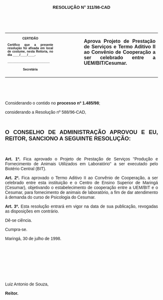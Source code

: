 <BODY>

<B><FONT FACE="Arial"><P ALIGN="CENTER"></P>
<P ALIGN="CENTER">RESOLU&Ccedil;&Atilde;O  N° 311/98-CAD</P>
<P ALIGN="JUSTIFY"></P>
<P ALIGN="JUSTIFY">&nbsp;</P>
</B><P ALIGN="JUSTIFY">&nbsp;</P></FONT>
<TABLE CELLSPACING=0 BORDER=0 CELLPADDING=7 WIDTH=596>
<TR><TD WIDTH="33%" VALIGN="TOP">
<B><FONT FACE="Arial" SIZE=1><P ALIGN="CENTER">CERTID&Atilde;O</P>
<P ALIGN="JUSTIFY">   Certifico que a presente resolu&ccedil;&atilde;o foi afixada em local de costume, nesta Reitoria, no dia ____/____/____.</P>
<P ALIGN="JUSTIFY"></P>
<P ALIGN="JUSTIFY">_________________________</P>
<P ALIGN="CENTER">Secret&aacute;ria</B></FONT></TD>
<TD WIDTH="17%" VALIGN="TOP">&nbsp;</TD>
<TD WIDTH="50%" VALIGN="TOP">
<B><FONT FACE="Arial"><P ALIGN="JUSTIFY">Aprova Projeto de Presta&ccedil;&atilde;o de Servi&ccedil;os e Termo Aditivo II ao Conv&ecirc;nio de Coopera&ccedil;&atilde;o  a ser celebrado entre a  UEM/BIT/Cesumar.</B></FONT></TD>
</TR>
</TABLE>

<FONT FACE="Arial"><P ALIGN="JUSTIFY"></P>
<B><P ALIGN="JUSTIFY">&nbsp;</P>
<P ALIGN="JUSTIFY">&nbsp;</P>
</B><P ALIGN="JUSTIFY">&#9;Considerando o contido no <B>processo nº 1.485/98</B>;</P>
<P ALIGN="JUSTIFY">&#9;considerando a Resolu&ccedil;&atilde;o nº 588/96-CAD,</P>
<B><P ALIGN="JUSTIFY"></P>
<P ALIGN="JUSTIFY">&nbsp;</P>
</FONT><FONT FACE="Arial" SIZE=4><P ALIGN="JUSTIFY">O CONSELHO DE ADMINISTRA&Ccedil;&Atilde;O APROVOU E EU, REITOR, SANCIONO A SEGUINTE RESOLU&Ccedil;&Atilde;O:</P>
</FONT><FONT FACE="Arial"><P ALIGN="JUSTIFY"></P>
<P ALIGN="JUSTIFY">&nbsp;</P>
<P ALIGN="JUSTIFY">&#9;Art. 1º.</B> Fica aprovado o Projeto de Presta&ccedil;&atilde;o de Servi&ccedil;os &quot;Produ&ccedil;&atilde;o e Fornecimento de Animais Utilizados em Laborat&oacute;rio&quot; a ser executado pelo Biot&eacute;rio Central (BIT).</P>
<P ALIGN="JUSTIFY">&#9;<B>Art. 2º.</B> Fica aprovado o Termo Aditivo II ao Conv&ecirc;nio de Coopera&ccedil;&atilde;o, a ser celebrado entre esta institui&ccedil;&atilde;o e o Centro de Ensino Superior de Maring&aacute; (Cesumar), objetivando o estabelecimento de coopera&ccedil;&atilde;o entre a UEM/BIT e o Cesumar, para fornecimento de animais de laborat&oacute;rio, a fim de dar atendimento &agrave; demanda do curso de Psicologia do Cesumar.</P>
<P ALIGN="JUSTIFY">&#9;<B>Art. 3º.</B> Esta resolu&ccedil;&atilde;o entrar&aacute; em vigor na data de sua publica&ccedil;&atilde;o, revogadas as disposi&ccedil;&otilde;es em contr&aacute;rio.</P>
<P ALIGN="JUSTIFY">&#9;D&ecirc;-se ci&ecirc;ncia.</P>
<P ALIGN="JUSTIFY">&#9;Cumpra-se.</P>
<P ALIGN="JUSTIFY"></P>
<P ALIGN="JUSTIFY">&#9;&#9;&#9;&#9;&#9;&#9;Maring&aacute;, 30 de julho de 1998.</P>
<P ALIGN="JUSTIFY"></P>
<P ALIGN="JUSTIFY">&nbsp;</P>
<P ALIGN="JUSTIFY">&nbsp;</P>
<P ALIGN="JUSTIFY">&nbsp;</P>
<P ALIGN="JUSTIFY">&nbsp;</P>
<P ALIGN="JUSTIFY">&#9;&#9;&#9;&#9;&#9;&#9;Luiz Antonio de Souza,</P>
<P ALIGN="JUSTIFY">&#9;&#9;&#9;&#9;&#9;&#9;<B>Reitor.</P>
</B><P ALIGN="JUSTIFY"></P>
</FONT><FONT SIZE=2><P>&nbsp;</P></FONT></BODY>
